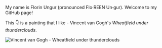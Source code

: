 My name is Florin Ungur (pronounced Flo·REEN Un·gur). Welcome to my GitHub page!

This :point_down: is a painting that I like - Vincent van Gogh's *Wheatfield under thunderclouds*.

<img src="https://upload.wikimedia.org/wikipedia/commons/9/98/Vincent_van_Gogh_-_Wheatfield_under_thunderclouds_-_Google_Art_Project.jpg" alt="Vincent van Gogh - Wheatfield under thunderclouds">